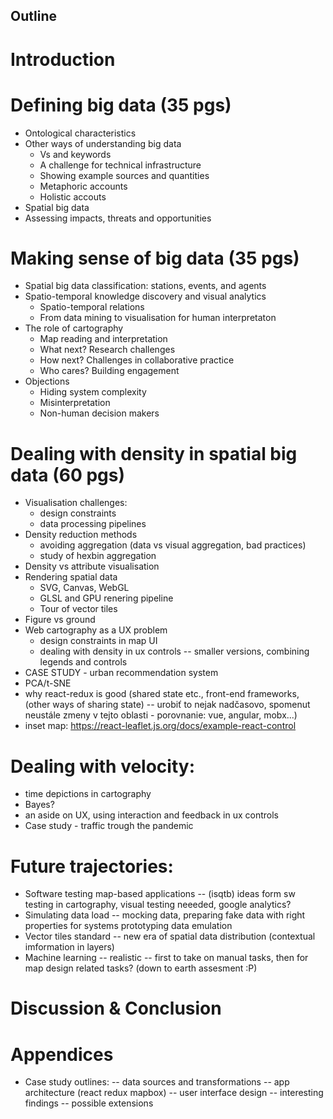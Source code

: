Outline
---------

# Introduction

# Defining big data (35 pgs)
- Ontological characteristics
- Other ways of understanding big data
  - Vs and keywords
  - A challenge for technical infrastructure
  - Showing example sources and quantities
  - Metaphoric accounts
  - Holistic accouts
- Spatial big data 
- Assessing impacts, threats and opportunities

# Making sense of big data (35 pgs)
- Spatial big data classification: stations, events, and agents
- Spatio-temporal knowledge discovery and visual analytics 
  - Spatio-temporal relations 
  - From data mining to visualisation for human interpretaton 
- The role of cartography
  - Map reading and interpretation
  - What next? Research challenges
  - How next? Challenges in collaborative practice
  - Who cares? Building engagement
- Objections
  - Hiding system complexity
  - Misinterpretation
  - Non-human decision makers

# Dealing with density in spatial big data (60 pgs)
- Visualisation challenges:
  - design constraints
  - data processing pipelines 
- Density reduction methods
  - avoiding aggregation (data vs visual aggregation, bad practices)
  - study of hexbin aggregation
- Density vs attribute visualisation
- Rendering spatial data
  - SVG, Canvas, WebGL
  - GLSL and GPU renering pipeline
  - Tour of vector tiles
- Figure vs ground
- Web cartography as a UX problem
  - design constraints in map UI
  - dealing with density in ux controls -- smaller versions, combining legends and controls 
- CASE STUDY - urban recommendation system
 - PCA/t-SNE
 - why react-redux is good (shared state etc., front-end frameworks, (other ways of sharing state) -- urobiť to nejak nadčasovo, spomenut neustále zmeny v tejto oblasti - porovnanie: vue, angular, mobx...)
 - inset map: https://react-leaflet.js.org/docs/example-react-control

# Dealing with velocity:
- time depictions in cartography
- Bayes?
- an aside on UX, using interaction and feedback in ux controls
- Case study - traffic trough the pandemic

# Future trajectories:
- Software testing map-based applications --  (isqtb) ideas form sw testing in cartography, visual testing neeeded, google analytics? 
- Simulating data load -- mocking data, preparing fake data with right properties for systems prototyping data emulation 
- Vector tiles standard -- new era of spatial data distribution (contextual imformation in layers)
- Machine learning -- realistic -- first to take on manual tasks, then for map design related tasks? (down to earth assesment :P)

# Discussion & Conclusion

# Appendices

- Case study outlines:
-- data sources and transformations
-- app architecture (react redux mapbox)
-- user interface design
-- interesting findings 
-- possible extensions
